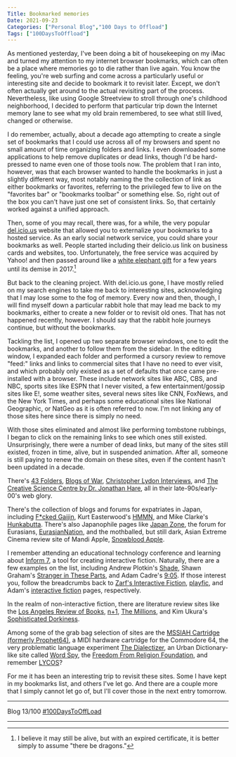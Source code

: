 ```yaml
---
Title: Bookmarked memories
Date: 2021-09-23
Categories: ["Personal Blog","100 Days to Offload"]
Tags: ["100DaysToOffload"]
---
```


As mentioned yesterday, I've been doing a bit of housekeeping on my iMac and turned my attention to my internet browser bookmarks, which can often be a place where memories go to die rather than live again. You know the feeling, you're web surfing and come across a particularly useful or interesting site and decide to bookmark it to revisit later. Except, we don't often actually get around to the actual revisiting part of the process. Nevertheless, like using Google Streetview to stroll through one's childhood neighborhood, I decided to perform that particular trip down the Internet memory lane to see what my old brain remembered, to see what still lived, changed or otherwise.

I do remember, actually, about a decade ago attempting to create a single set of bookmarks that I could use across all of my browsers and spent no small amount of time organizing folders and links. I even downloaded some applications to help remove duplicates or dead links, though I'd be hard-pressed to name even one of those tools now. The problem that I ran into, however, was that each browser wanted to handle the bookmarks in just a slightly different way, most notably naming the the collection of link as either bookmarks or favorites, referring to the privileged few to live on the "favorites bar" or "bookmarks toolbar" or something else. So, right out of the box you can't have just one set of consistent links. So, that certainly worked against a unified approach.

Then, some of you may recall, there was, for a while, the very popular [del.icio.us](https://en.wikipedia.org/wiki/Delicious_(website)) website that allowed you to externalize your bookmarks to a hosted service. As an early social network service, you could share your bookmarks as well. People started including their delicio.us link on business cards and websites, too. Unfortunately, the free service was acquired by Yahoo! and then passed around like a [white elephant gift](https://en.wikipedia.org/wiki/White_elephant_gift_exchange) for a few years until its demise in 2017.[^1]

But back to the cleaning project. With del.icio.us gone, I have mostly relied on my search engines to take me back to interesting sites, acknowledging that I may lose some to the fog of memory. Every now and then, though, I will find myself down a particular rabbit hole that may lead me back to my bookmarks, either to create a new folder or to revisit old ones. That has not happened recently, however. I should say that the rabbit hole journeys continue, but without the bookmarks.

Tackling the list, I opened up two separate browser windows, one to edit the bookmarks, and another to follow them from the sidebar. In the editing window, I expanded each folder and performed a cursory review to remove "feed:" links and links to commercial sites that I have no need to ever visit, and which probably only existed as a set of defaults that once came pre-installed with a browser. These include network sites like ABC, CBS, and NBC, sports sites like ESPN that I never visited, a few entertainment/gossip sites like E!, some weather sites, several news sites like CNN, FoxNews, and the New York Times, and perhaps some educational sites like National Geographic, or NatGeo as it is often referred to now. I'm not linking any of those sites here since there is simply no need.

With those sites eliminated and almost like performing tombstone rubbings, I began to click on the remaining links to see which ones still existed. Unsurprisingly, there were a number of dead links, but many of the sites still existed, frozen in time, alive, but in suspended animation. After all, someone is still paying to renew the domain on these sites, even if the content hasn't been updated in a decade.

There's [43 Folders](http://www.43folders.com/), [Blogs of War](https://blogsofwar.com/), [Christopher Lydon Interviews](http://blogs.harvard.edu/lydondev/), and [The Creative Science Centre by Dr. Jonathan Hare](http://www.creative-science.org.uk/main.html), all in their late-90s/early-00's web glory.

There's the collection of blogs and forums for expatriates in Japan, including [F*cked Gaijin](https://www.fuckedgaijin.com/forums/), Kurt Easterwood's [HMMN](http://www.easterwood.org/hmmn/), and Mike Clarke's [Hunkabutta](http://hunkabutta.com). There's also Japanophile pages like [Japan Zone](https://www.japan-zone.com), the forum for Eurasians, [EurasianNation](https://eurasiannation.proboards.com), and the mothballed, but still dark, Asian Extreme Cinema review site of Mandi Apple, [Snowblood Apple](http://www.mandiapple.com/snowblood/index2.htm).

I remember attending an educational technology conference and learning about [Inform 7](http://inform7.com/), a tool for creating interactive fiction. Naturally, there are a few examples on the list, including Andrew Plotkin's [Shade](https://eblong.com/zarf/zweb/shade/), Shawn Graham's [Stranger in These Parts](https://playfic.com/games/shawn_graham/stranger-in-these-parts---v01), and Adam Cadre's [9:05](http://adamcadre.ac/if/905.html). If those interest you, follow the breadcrumbs back to [Zarf's Interactive Fiction](https://eblong.com/zarf/if.html), [playfic](https://playfic.com), and Adam's [interactive fiction](http://adamcadre.ac/if.html) pages, respectively.

In the realm of non-interactive fiction, there are literature review sites like the [Los Angeles Review of Books](https://lareviewofbooks.org/), [n+1](https://nplusonemag.com/), [The Millions](https://themillions.com), and Kim Ukura's [Sophisticated Dorkiness](https://sophisticateddorkiness.com).

Among some of the grab bag selection of sites are the [MSSIAH Cartridge (formerly Prophet64)](https://www.mssiah.com/), a MIDI hardware cartridge for the Commodore 64, the very problematic language experiment [The Dialectizer](http://rinkworks.com/dialect/dialectp.cgi?dialect=redneck&url=http%3A%2F%2Fmicro.magnet.fsu.edu%2Fprimer%2Fmuseum%2Fhooke.html), an Urban Dictionary-like site called [Word Spy](https://wordspy.com/), the [Freedom From Religion Foundation](https://ffrf.org/), and remember [LYCOS](https://www.lycos.com)?

For me it has been an interesting trip to revisit these sites. Some I have kept in my bookmarks list, and others I've let go. And there are a couple more that I simply cannot let go of, but I'll cover those in the next entry tomorrow.

***
Blog 13/100 [#100DaysToOffLoad](https://100daystooffload.com)

***
[^1]: I believe it may still be alive, but with an expired certificate, it is better simply to assume "there be dragons."